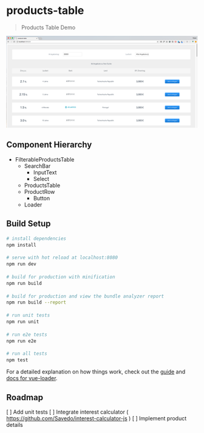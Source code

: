 # products-table

> Products Table Demo

![](products-table.png)

## Component Hierarchy

* FilterableProductsTable
  * SearchBar
    * InputText
    * Select
  * ProductsTable
   * ProductRow
     * Button
  * Loader

## Build Setup

``` bash
# install dependencies
npm install

# serve with hot reload at localhost:8080
npm run dev

# build for production with minification
npm run build

# build for production and view the bundle analyzer report
npm run build --report

# run unit tests
npm run unit

# run e2e tests
npm run e2e

# run all tests
npm test
```

For a detailed explanation on how things work, check out the [guide](http://vuejs-templates.github.io/webpack/) and [docs for vue-loader](http://vuejs.github.io/vue-loader).

## Roadmap

[ ] Add unit tests
[ ] Integrate interest calculator ( https://github.com/Savedo/interest-calculator-js )
[ ] Implement product details
